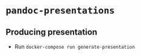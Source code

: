 # `pandoc-presentations`

## Producing presentation

- Run `docker-compose run generate-presentation`
